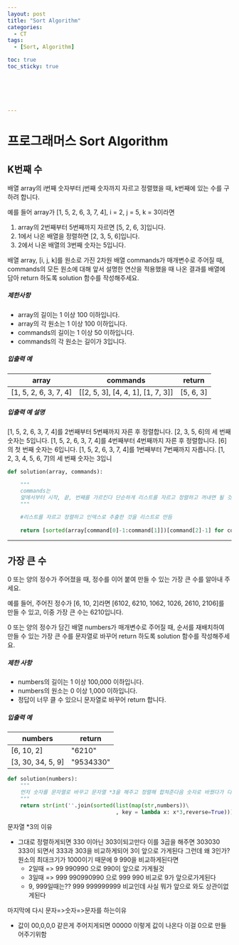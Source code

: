 ```yaml
---
layout: post
title: "Sort Algorithm"
categories:
  - CT
tags:
  - [Sort, Algorithm]

toc: true
toc_sticky: true






---
```


# 프로그래머스 Sort Algorithm

## K번째 수

배열 array의 i번째 숫자부터 j번째 숫자까지 자르고 정렬했을 때, k번째에 있는 수를 구하려 합니다.

예를 들어 array가 [1, 5, 2, 6, 3, 7, 4], i = 2, j = 5, k = 3이라면

1. array의 2번째부터 5번째까지 자르면 [5, 2, 6, 3]입니다.
2. 1에서 나온 배열을 정렬하면 [2, 3, 5, 6]입니다.
3. 2에서 나온 배열의 3번째 숫자는 5입니다.

배열 array, [i, j, k]를 원소로 가진 2차원 배열 commands가 매개변수로 주어질 때, commands의 모든 원소에 대해 앞서 설명한 연산을 적용했을 때 나온 결과를 배열에 담아 return 하도록 solution 함수를 작성해주세요.

##### 제한사항

- array의 길이는 1 이상 100 이하입니다.
- array의 각 원소는 1 이상 100 이하입니다.
- commands의 길이는 1 이상 50 이하입니다.
- commands의 각 원소는 길이가 3입니다.

##### 입출력 예

| array                 | commands                          | return    |
| --------------------- | --------------------------------- | --------- |
| [1, 5, 2, 6, 3, 7, 4] | [[2, 5, 3], [4, 4, 1], [1, 7, 3]] | [5, 6, 3] |

##### 입출력 예 설명

[1, 5, 2, 6, 3, 7, 4]를 2번째부터 5번째까지 자른 후 정렬합니다. [2, 3, 5, 6]의 세 번째 숫자는 5입니다.
[1, 5, 2, 6, 3, 7, 4]를 4번째부터 4번째까지 자른 후 정렬합니다. [6]의 첫 번째 숫자는 6입니다.
[1, 5, 2, 6, 3, 7, 4]를 1번째부터 7번째까지 자릅니다. [1, 2, 3, 4, 5, 6, 7]의 세 번째 숫자는 3입니

``` python
def solution(array, commands):

    """
    commands는
    앞에서부터 시작, 끝, 번째를 가르킨다 단순하게 리스트를 자르고 정렬하고 꺼내면 될 것이다
    """   

    #리스트를 자르고 정렬하고 인덱스로 추출한 것을 리스트로 만듬                  
        
    return [sorted(array[command[0]-1:command[1]])[command[2]-1] for command in commands]
```

---

## 가장 큰 수

0 또는 양의 정수가 주어졌을 때, 정수를 이어 붙여 만들 수 있는 가장 큰 수를 알아내 주세요.

예를 들어, 주어진 정수가 [6, 10, 2]라면 [6102, 6210, 1062, 1026, 2610, 2106]를 만들 수 있고, 이중 가장 큰 수는 6210입니다.

0 또는 양의 정수가 담긴 배열 numbers가 매개변수로 주어질 때, 순서를 재배치하여 만들 수 있는 가장 큰 수를 문자열로 바꾸어 return 하도록 solution 함수를 작성해주세요.

##### 제한 사항

- numbers의 길이는 1 이상 100,000 이하입니다.
- numbers의 원소는 0 이상 1,000 이하입니다.
- 정답이 너무 클 수 있으니 문자열로 바꾸어 return 합니다.

##### 입출력 예

| numbers           | return    |
| ----------------- | --------- |
| [6, 10, 2]        | "6210"    |
| [3, 30, 34, 5, 9] | "9534330" |

``` python
def solution(numbers):      
    """
    먼저 숫자를 문자열로 바꾸고 문자열 *3을 해주고 정렬해 합쳐준다음 숫자로 바꿨다가 다시 문자로바꿔줌
    """
    return str(int(''.join(sorted(list(map(str,numbers))\
                                  , key = lambda x: x*3,reverse=True))))
```

문자열 *3의 이유  

- 그대로 정렬하게되면 330 이아닌 303이되고만다 이를 3곱을 해주면 303030 333이 되면서 333과 303을 비교하게되어 3이 앞으로 가게된다 그런데 왜 3인가? 원소의 최대크기가 1000이기 때문에 
    9 990을 비교하게된다면 
    - 2일때 => 99 990990 으로 990이 앞으로 가게될것
    - 3일때 => 999 990990990 으로 999 990 비교로 9가 앞으로가게된다
    - 9, 999일때는?? 999 999999999 비교인데 사실 뭐가 앞으로 와도 상관이없게된다

마지막에 다시 문자=>숫자=>문자를 하는이유 

- 값이 00,0,0,0 같은게 주어지게되면 00000 이렇게 값이 나온다 이걸 0으로 만들어주기위함